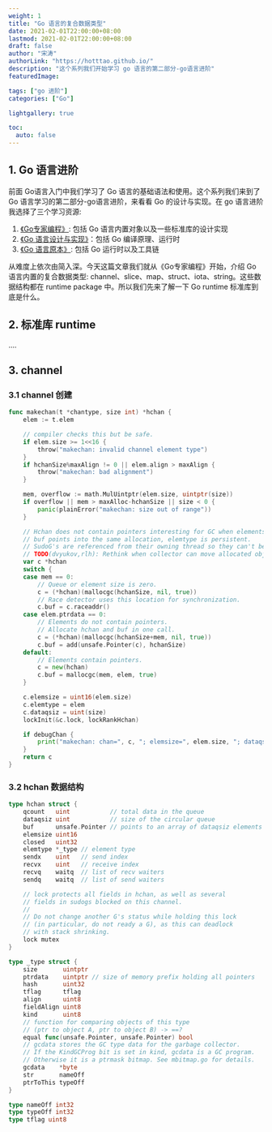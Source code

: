 ```yaml
---
weight: 1
title: "Go 语言的复合数据类型"
date: 2021-02-01T22:00:00+08:00
lastmod: 2021-02-01T22:00:00+08:00
draft: false
author: "宋涛"
authorLink: "https://hotttao.github.io/"
description: "这个系列我们开始学习 go 语言的第二部分-go语言进阶"
featuredImage: 

tags: ["go 进阶"]
categories: ["Go"]

lightgallery: true

toc:
  auto: false
---
```


## 1. Go 语言进阶
前面 Go语言入门中我们学习了 Go 语言的基础语法和使用。这个系列我们来到了 Go 语言学习的第二部分-go语言进阶，来看看 Go 的设计与实现。在 go 语言进阶我选择了三个学习资源:
1. [《Go专家编程》](https://book.douban.com/subject/35144587/): 包括 Go 语言内置对象以及一些标准库的设计实现
2. [《Go 语言设计与实现》](https://draveness.me/golang/)：包括 Go 编译原理、运行时
3. [《Go 语言原本》](https://golang.design/under-the-hood/): 包括 Go 运行时以及工具链

从难度上依次由简入深。今天这篇文章我们就从《Go专家编程》开始，介绍 Go 语言内置的复合数据类型: channel、slice、map、struct、iota、string。这些数据结构都在 runtime package 中。所以我们先来了解一下 Go runtime 标准库到底是什么。

## 2. 标准库 runtime 
....

## 3. channel
### 3.1 channel 创建

```go
func makechan(t *chantype, size int) *hchan {
	elem := t.elem

	// compiler checks this but be safe.
	if elem.size >= 1<<16 {
		throw("makechan: invalid channel element type")
	}
	if hchanSize%maxAlign != 0 || elem.align > maxAlign {
		throw("makechan: bad alignment")
	}

	mem, overflow := math.MulUintptr(elem.size, uintptr(size))
	if overflow || mem > maxAlloc-hchanSize || size < 0 {
		panic(plainError("makechan: size out of range"))
	}

	// Hchan does not contain pointers interesting for GC when elements stored in buf do not contain pointers.
	// buf points into the same allocation, elemtype is persistent.
	// SudoG's are referenced from their owning thread so they can't be collected.
	// TODO(dvyukov,rlh): Rethink when collector can move allocated objects.
	var c *hchan
	switch {
	case mem == 0:
		// Queue or element size is zero.
		c = (*hchan)(mallocgc(hchanSize, nil, true))
		// Race detector uses this location for synchronization.
		c.buf = c.raceaddr()
	case elem.ptrdata == 0:
		// Elements do not contain pointers.
		// Allocate hchan and buf in one call.
		c = (*hchan)(mallocgc(hchanSize+mem, nil, true))
		c.buf = add(unsafe.Pointer(c), hchanSize)
	default:
		// Elements contain pointers.
		c = new(hchan)
		c.buf = mallocgc(mem, elem, true)
	}

	c.elemsize = uint16(elem.size)
	c.elemtype = elem
	c.dataqsiz = uint(size)
	lockInit(&c.lock, lockRankHchan)

	if debugChan {
		print("makechan: chan=", c, "; elemsize=", elem.size, "; dataqsiz=", size, "\n")
	}
	return c
}
```

### 3.2 hchan 数据结构
```go
type hchan struct {
	qcount   uint           // total data in the queue
	dataqsiz uint           // size of the circular queue
	buf      unsafe.Pointer // points to an array of dataqsiz elements
	elemsize uint16
	closed   uint32
	elemtype *_type // element type
	sendx    uint   // send index
	recvx    uint   // receive index
	recvq    waitq  // list of recv waiters
	sendq    waitq  // list of send waiters

	// lock protects all fields in hchan, as well as several
	// fields in sudogs blocked on this channel.
	//
	// Do not change another G's status while holding this lock
	// (in particular, do not ready a G), as this can deadlock
	// with stack shrinking.
	lock mutex
}

type _type struct {
	size       uintptr
	ptrdata    uintptr // size of memory prefix holding all pointers
	hash       uint32
	tflag      tflag
	align      uint8
	fieldAlign uint8
	kind       uint8
	// function for comparing objects of this type
	// (ptr to object A, ptr to object B) -> ==?
	equal func(unsafe.Pointer, unsafe.Pointer) bool
	// gcdata stores the GC type data for the garbage collector.
	// If the KindGCProg bit is set in kind, gcdata is a GC program.
	// Otherwise it is a ptrmask bitmap. See mbitmap.go for details.
	gcdata    *byte
	str       nameOff
	ptrToThis typeOff
}

type nameOff int32
type typeOff int32
type tflag uint8
```


